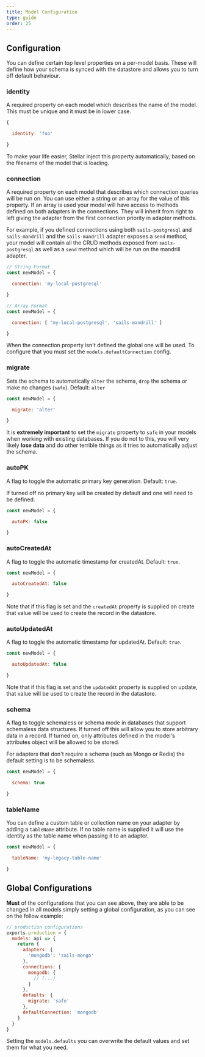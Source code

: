 ```yaml
---
title: Model Configuration
type: guide
order: 25
---
```


## Configuration

You can define certain top level properties on a per-model basis. These will define how your schema is synced with the datastore and allows you to turn off default behaviour.

### identity

A required property on each model which describes the name of the model. This must be unique and it must be in lower case.

```js
{

  identity: 'foo'

}
```

To make your life easier, Stellar inject this property automatically, based on the filename of the model that is loading.

### connection

A required property on each model that describes which connection queries will be run on. You can use either a string or an array for the value of this property. If an array is used your model will have access to methods defined on both adapters in the connections. They will inherit from right to left giving the adapter from the first connection priority in adapter methods.

For example, if you defined connections using both `sails-postgresql` and `sails-mandrill` and the `sails-mandrill` adapter exposes a `send` method, your model will contain all the CRUD methods exposed from `sails-postgresql` as well as a `send` method which will be run on the mandrill adapter.

```js
// String Format
const newModel = {

  connection: 'my-local-postgresql'

}

// Array Format
const newModel = {

  connection: [ 'my-local-postgresql', 'sails-mandrill' ]

}
```

When the connection property isn't defined the global one will be used. To configure that you must set the `models.defaultConnection` config.

### migrate

Sets the schema to automatically `alter` the schema, `drop` the schema or make no changes (`safe`). Default: `alter`

```js
const newModel = {

  migrate: 'alter'

}
```

It is **extremely important** to set the `migrate` property to `safe` in your models when working with existing databases. If you do not to this, you will very likely **lose data** and do other terrible things as it tries to automatically adjust the schema.

### autoPK

A flag to toggle the automatic primary key generation. Default: `true`.

If turned off no primary key will be created by default and one will need to be defined.

```js
const newModel = {

  autoPK: false

}
```

### autoCreatedAt

A flag to toggle the automatic timestamp for createdAt. Default: `true`.

```js
const newModel = {

  autoCreatedAt: false

}
```

Note that if this flag is set and the `createdAt` property is supplied on create that value will be used to create the record in the datastore.

### autoUpdatedAt

A flag to toggle the automatic timestamp for updatedAt. Default: `true`.

```js
const newModel = {

  autoUpdatedAt: false

}
```

Note that if this flag is set and the `updatedAt` property is supplied on update, that value will be used to create the record in the datastore.

### schema

A flag to toggle schemaless or schema mode in databases that support schemaless data structures. If turned off this will allow you to store arbitrary data in a record. If turned on, only attributes defined in the model's attributes object will be allowed to be stored.

For adapters that don't require a schema (such as Mongo or Redis) the default setting is to be schemaless.

```js
const newModel = {

  schema: true

}
```

### tableName

You can define a custom table or collection name on your adapter by adding a `tableName` attribute. If no table name is supplied it will use the identity as the table name when passing it to an adapter.

```js
const newModel = {

  tableName: 'my-legacy-table-name'

}
```

## Global Configurations

__Must__ of the configurations that you can see above, they are able to be changed in all models simply setting a global configuration, as you can see on the follow example:

```js
// production configurations
exports.production = {
  models: api => {
    return {
      adapters: {
        'mongodb': 'sails-mongo'
      },
      connections: {
        mongodb: {
          // (...)
        }
      },
      defaults: {
        migrate: 'safe'
      },
      defaultConnection: 'mongodb'
    }
  }
}
```

Setting the `models.defaults` you can overwrite the default values and set them for what you need.
